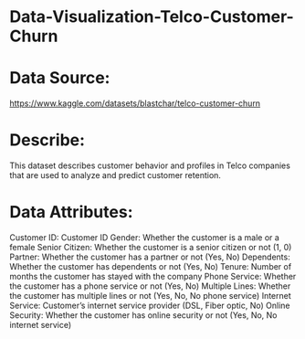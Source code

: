 # Data-Visualization-Telco-Customer-Churn

# Data Source:
https://www.kaggle.com/datasets/blastchar/telco-customer-churn

# Describe:
This dataset describes customer behavior and profiles in Telco companies that are used to analyze and predict customer retention.

# Data Attributes:
Customer ID: Customer ID
Gender: Whether the customer is a male or a female
Senior Citizen: Whether the customer is a senior citizen or not (1, 0)
Partner: Whether the customer has a partner or not (Yes, No)
Dependents: Whether the customer has dependents or not (Yes, No)
Tenure: Number of months the customer has stayed with the company
Phone Service: Whether the customer has a phone service or not (Yes, No)
Multiple Lines: Whether the customer has multiple lines or not (Yes, No, No phone service)
Internet Service: Customer’s internet service provider (DSL, Fiber optic, No)
Online Security: Whether the customer has online security or not (Yes, No, No internet service)
